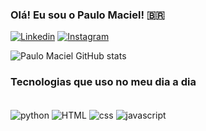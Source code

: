 ### Olá! Eu sou o Paulo Maciel! 🇧🇷

[![Linkedin](https://img.shields.io/badge/LinkedIn-0077B5?style=for-the-badge&logo=linkedin&logoColor=white)](https://linkedin.com/in/paulo-maciel-80309731b)
[![Instagram](https://img.shields.io/badge/Instagram-E4405F?style=for-the-badge&logo=instagram&logoColor=white)](https://instagram.com/paulinmaciel)

![Paulo Maciel GitHub stats](https://github-readme-stats.vercel.app/api?username=dev-paulomaciel&show_icons=true&theme=dracula)

### Tecnologias que uso no meu dia a dia

<div style="display: inline_block"><br/>
    <img align="center" alt="python" src="https://img.shields.io/badge/Python-14354C?style=for-the-badge&logo=python&logoColor=yellow"/>
    <img align="center" alt="HTML" src="https://img.shields.io/badge/HTML5-E34F26?style=for-the-badge&logo=html5&logoColor=white"/>
    <img align="center" alt="css" src="https://img.shields.io/badge/CSS3-1572B6?style=for-the-badge&logo=css3&logoColor=white"/>
    <img align="center" alt="javascript" src="https://img.shields.io/badge/JavaScript-F7DF1E?style=for-the-badge&logo=javascript&logoColor=black"/>
<div>

